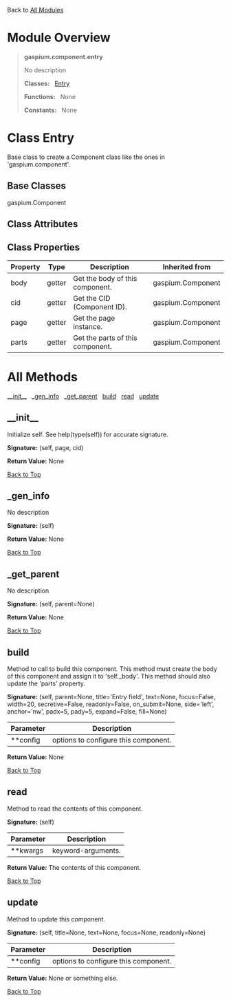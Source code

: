 Back to [All Modules](https://github.com/pyrustic/gaspium/blob/master/docs/modules/README.md#readme)

# Module Overview

> **gaspium.component.entry**
> 
> No description
>
> **Classes:** &nbsp; [Entry](https://github.com/pyrustic/gaspium/blob/master/docs/modules/content/gaspium.component.entry/content/classes/Entry.md#class-entry)
>
> **Functions:** &nbsp; None
>
> **Constants:** &nbsp; None

# Class Entry
Base class to create a Component class like the ones in 'gaspium.component'.

## Base Classes
gaspium.Component

## Class Attributes


## Class Properties
|Property|Type|Description|Inherited from|
|---|---|---|---|
|body|getter|Get the body of this component.|gaspium.Component|
|cid|getter|Get the CID (Component ID).|gaspium.Component|
|page|getter|Get the page instance.|gaspium.Component|
|parts|getter|Get the parts of this component.|gaspium.Component|



# All Methods
[\_\_init\_\_](#__init__) &nbsp; [\_gen\_info](#_gen_info) &nbsp; [\_get\_parent](#_get_parent) &nbsp; [build](#build) &nbsp; [read](#read) &nbsp; [update](#update)

## \_\_init\_\_
Initialize self.  See help(type(self)) for accurate signature.



**Signature:** (self, page, cid)



**Return Value:** None

[Back to Top](#module-overview)


## \_gen\_info
No description



**Signature:** (self)



**Return Value:** None

[Back to Top](#module-overview)


## \_get\_parent
No description



**Signature:** (self, parent=None)



**Return Value:** None

[Back to Top](#module-overview)


## build
Method to call to build this component.
This method must create the body of this component and assign it to 'self._body'.
This method should also update the 'parts' property.




**Signature:** (self, parent=None, title='Entry field', text=None, focus=False, width=20, secretive=False, readonly=False, on\_submit=None, side='left', anchor='nw', padx=5, pady=5, expand=False, fill=None)

|Parameter|Description|
|---|---|
| \*\*config| options to configure this component.|



**Return Value:** None

[Back to Top](#module-overview)


## read
Method to read the contents of this component.




**Signature:** (self)

|Parameter|Description|
|---|---|
| \*\*kwargs| keyword-arguments.|



**Return Value:** The contents of this component.

[Back to Top](#module-overview)


## update
Method to update this component.




**Signature:** (self, title=None, text=None, focus=None, readonly=None)

|Parameter|Description|
|---|---|
| \*\*config| options to configure this component.|



**Return Value:** None or something else.

[Back to Top](#module-overview)



